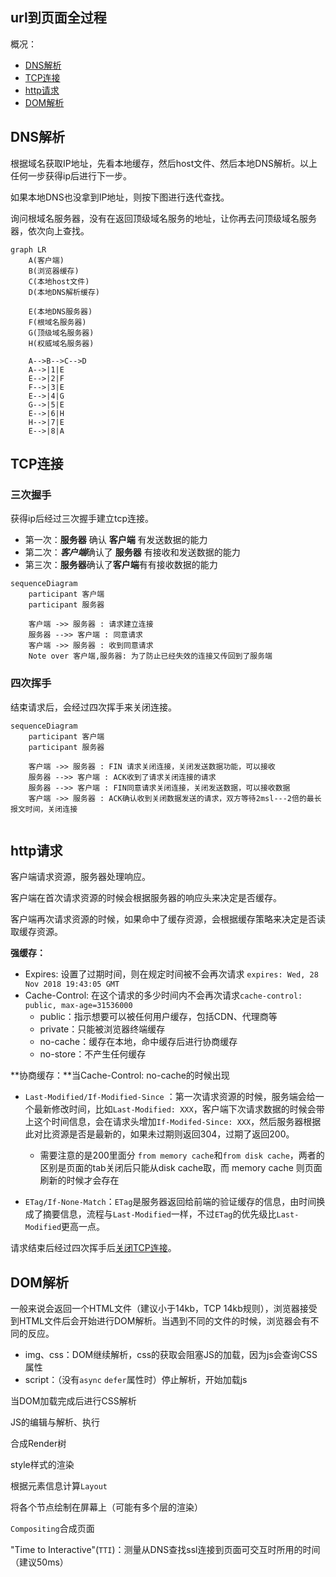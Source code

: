## url到页面全过程

概况：

+ [DNS解析](#DNS解析)
+ [TCP连接](#TCP连接)
+ [http请求](#http请求)
+ [DOM解析](#DOM解析)



<h2>DNS解析</h2>

根据域名获取IP地址，先看本地缓存，然后host文件、然后本地DNS解析。以上任何一步获得ip后进行下一步。

如果本地DNS也没拿到IP地址，则按下图进行迭代查找。

询问根域名服务器，没有在返回顶级域名服务的地址，让你再去问顶级域名服务器，依次向上查找。

```mermaid
graph LR
	A(客户端)
	B(浏览器缓存)
	C(本地host文件)
	D(本地DNS解析缓存)
	
	E(本地DNS服务器)
	F(根域名服务器)
	G(顶级域名服务器)
	H(权威域名服务器)
	
	A-->B-->C-->D
	A-->|1|E
	E-->|2|F
    F-->|3|E
	E-->|4|G
	G-->|5|E
	E-->|6|H
	H-->|7|E
	E-->|8|A
```

<h2>TCP连接</h2>

### 三次握手

获得ip后经过三次握手建立tcp连接。

+ 第一次：**服务器** 确认 **客户端** 有发送数据的能力
+ 第二次：***客户端***确认了 **服务器** 有接收和发送数据的能力
+ 第三次：**服务器**确认了**客户端**有有接收数据的能力

```mermaid
sequenceDiagram
	participant 客户端
	participant 服务器
	
	客户端 ->> 服务器 : 请求建立连接
	服务器 -->> 客户端 : 同意请求
	客户端 ->> 服务器 : 收到同意请求
	Note over 客户端,服务器: 为了防止已经失效的连接又传回到了服务端
```

### 四次挥手

结束请求后，会经过四次挥手来关闭连接。

```mermaid
sequenceDiagram
	participant 客户端
	participant 服务器
	
	客户端 ->> 服务器 : FIN 请求关闭连接，关闭发送数据功能，可以接收
	服务器 -->> 客户端 : ACK收到了请求关闭连接的请求
	服务器 -->> 客户端 : FIN同意请求关闭连接，关闭发送数据，可以接收数据
	客户端 ->> 服务器 : ACK确认收到关闭数据发送的请求，双方等待2msl---2倍的最长报文时间，关闭连接
	
```






<h2>http请求</h2>

客户端请求资源，服务器处理响应。

客户端在首次请求资源的时候会根据服务器的响应头来决定是否缓存。

客户端再次请求资源的时候，如果命中了缓存资源，会根据缓存策略来决定是否读取缓存资源。

**强缓存：**

+ Expires: 设置了过期时间，则在规定时间被不会再次请求 `expires: Wed, 28 Nov 2018 19:43:05 GMT`
+ Cache-Control: 在这个请求的多少时间内不会再次请求`cache-control: public, max-age=31536000`
  + public：指示想要可以被任何用户缓存，包括CDN、代理商等
  + private：只能被浏览器终端缓存
  + no-cache：缓存在本地，命中缓存后进行协商缓存
  + no-store：不产生任何缓存

**协商缓存：**当Cache-Control: no-cache的时候出现

+ `Last-Modified/If-Modified-Since` ：第一次请求资源的时候，服务端会给一个最新修改时间，比如`Last-Modified: XXX`，客户端下次请求数据的时候会带上这个时间信息，会在请求头增加`If-Modifed-Since: XXX`，然后服务器根据此对比资源是否是最新的，如果未过期则返回304，过期了返回200。

  + 需要注意的是200里面分 `from memory cache`和`from disk cache`，两者的区别是页面的tab关闭后只能从disk cache取，而 memory cache 则页面刷新的时候才会存在

+ `ETag/If-None-Match`：`ETag`是服务器返回给前端的验证缓存的信息，由时间换成了摘要信息，流程与`Last-Modified`一样，不过`ETag`的优先级比`Last-Modified`更高一点。

  

请求结束后经过四次挥手后[关闭TCP连接](#四次挥手)。



<h2>DOM解析</h2>

一般来说会返回一个HTML文件（建议小于14kb，TCP 14kb规则），浏览器接受到HTML文件后会开始进行DOM解析。当遇到不同的文件的时候，浏览器会有不同的反应。

+ img、css：DOM继续解析，css的获取会阻塞JS的加载，因为js会查询CSS属性
+ script：（没有`async` `defer`属性时）停止解析，开始加载js

当DOM加载完成后进行CSS解析

JS的编辑与解析、执行

合成Render树

style样式的渲染

根据元素信息计算`Layout`

将各个节点绘制在屏幕上（可能有多个层的渲染）

`Compositing`合成页面

"Time  to Interactive"(`TTI`)：测量从DNS查找ssl连接到页面可交互时所用的时间（建议50ms）

